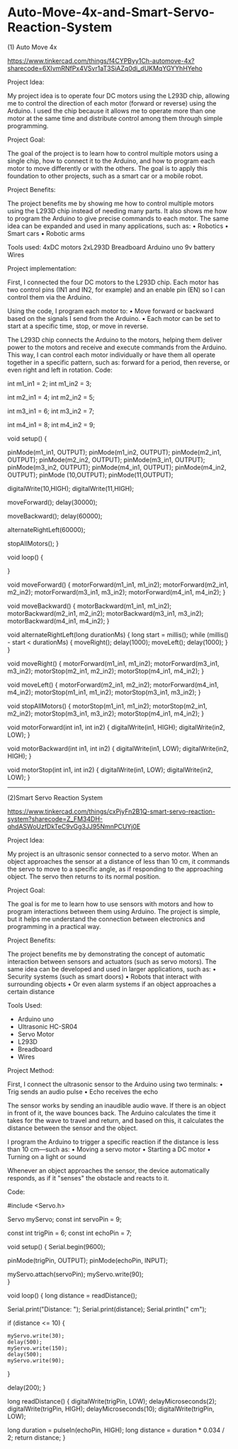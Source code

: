# Auto-Move-4x-and-Smart-Servo-Reaction-System
(1) Auto Move 4x

https://www.tinkercad.com/things/f4CYPByy1Ch-automove-4x?sharecode=6XIvmRNfPx4VSvr1aT3SiAZq0di_dUKMqYGYYhHYeho

Project Idea:

My project idea is to operate four DC motors using the L293D chip, allowing me to control the direction of each motor (forward or reverse) using the Arduino. I used the chip because it allows me to operate more than one motor at the same time and distribute control among them through simple programming.

Project Goal:

The goal of the project is to learn how to control multiple motors using a single chip, how to connect it to the Arduino, and how to program each motor to move differently or with the others. The goal is to apply this foundation to other projects, such as a smart car or a mobile robot.

Project Benefits:

The project benefits me by showing me how to control multiple motors using the L293D chip instead of needing many parts. It also shows me how to program the Arduino to give precise commands to each motor. The same idea can be expanded and used in many applications, such as:
• Robotics
• Smart cars
• Robotic arms

Tools used:
4xDC motors
2xL293D
Breadboard
Arduino uno
9v battery
Wires

Project implementation:

First, I connected the four DC motors to the L293D chip. Each motor has two control pins (IN1 and IN2, for example) and an enable pin (EN) so I can control them via the Arduino.

Using the code, I program each motor to:
• Move forward or backward based on the signals I send from the Arduino.
• Each motor can be set to start at a specific time, stop, or move in reverse.

The L293D chip connects the Arduino to the motors, helping them deliver power to the motors and receive and execute commands from the Arduino. This way, I can control each motor individually or have them all operate together in a specific pattern, such as: forward for a period, then reverse, or even right and left in rotation.
Code:

int m1_in1 = 2;
int m1_in2 = 3;

int m2_in1 = 4;
int m2_in2 = 5;

int m3_in1 = 6;
int m3_in2 = 7;

int m4_in1 = 8;
int m4_in2 = 9;

void setup() {
 
  pinMode(m1_in1, OUTPUT);
  pinMode(m1_in2, OUTPUT);
  pinMode(m2_in1, OUTPUT);
  pinMode(m2_in2, OUTPUT);
  pinMode(m3_in1, OUTPUT);
  pinMode(m3_in2, OUTPUT);
  pinMode(m4_in1, OUTPUT);
  pinMode(m4_in2, OUTPUT);
  pinMode (10,OUTPUT);
  pinMode(11,OUTPUT);
   
  digitalWrite(10,HIGH);
  digitalWrite(11,HIGH);

 
  moveForward();
  delay(30000);

 
  moveBackward();
  delay(60000);

 
  alternateRightLeft(60000);

 
  stopAllMotors();
}

void loop() {
 
}

void moveForward() {
  motorForward(m1_in1, m1_in2);
  motorForward(m2_in1, m2_in2);
  motorForward(m3_in1, m3_in2);
  motorForward(m4_in1, m4_in2);
}

void moveBackward() {
  motorBackward(m1_in1, m1_in2);
  motorBackward(m2_in1, m2_in2);
  motorBackward(m3_in1, m3_in2);
  motorBackward(m4_in1, m4_in2);
}

void alternateRightLeft(long durationMs) {
  long start = millis();
  while (millis() - start < durationMs) {
    moveRight();
    delay(1000);
    moveLeft();
    delay(1000);
  }
}

void moveRight() {
  motorForward(m1_in1, m1_in2);
  motorForward(m3_in1, m3_in2);
  motorStop(m2_in1, m2_in2);
  motorStop(m4_in1, m4_in2);
}

void moveLeft() {
  motorForward(m2_in1, m2_in2);
  motorForward(m4_in1, m4_in2);
  motorStop(m1_in1, m1_in2);
  motorStop(m3_in1, m3_in2);
}

void stopAllMotors() {
  motorStop(m1_in1, m1_in2);
  motorStop(m2_in1, m2_in2);
  motorStop(m3_in1, m3_in2);
  motorStop(m4_in1, m4_in2);
}



void motorForward(int in1, int in2) {
  digitalWrite(in1, HIGH);
  digitalWrite(in2, LOW);
}

void motorBackward(int in1, int in2) {
  digitalWrite(in1, LOW);
  digitalWrite(in2, HIGH);
}

void motorStop(int in1, int in2) {
  digitalWrite(in1, LOW);
  digitalWrite(in2, LOW);
}

-----------------------------------------------------------

(2)Smart Servo Reaction System

https://www.tinkercad.com/things/cxPjyFn2B1Q-smart-servo-reaction-system?sharecode=Z_FM34DH-qhdASWoUzfDkTeC9vGg3JJ95NmnPCUYj0E

Project Idea:

My project is an ultrasonic sensor connected to a servo motor. When an object approaches the sensor at a distance of less than 10 cm, it commands the servo to move to a specific angle, as if responding to the approaching object. The servo then returns to its normal position.

Project Goal:

The goal is for me to learn how to use sensors with motors and how to program interactions between them using Arduino.
The project is simple, but it helps me understand the connection between electronics and programming in a practical way.

Project Benefits:

The project benefits me by demonstrating the concept of automatic interaction between sensors and actuators (such as servo motors). The same idea can be developed and used in larger applications, such as:
• Security systems (such as smart doors)
• Robots that interact with surrounding objects
• Or even alarm systems if an object approaches a certain distance

Tools Used:

- Arduino uno 
- Ultrasonic HC-SR04
- Servo Motor
- L293D
- Breadboard 
- Wires

Project Method:

First, I connect the ultrasonic sensor to the Arduino using two terminals:
• Trig sends an audio pulse
• Echo receives the echo

The sensor works by sending an inaudible audio wave. If there is an object in front of it, the wave bounces back. The Arduino calculates the time it takes for the wave to travel and return, and based on this, it calculates the distance between the sensor and the object.

I program the Arduino to trigger a specific reaction if the distance is less than 10 cm—such as:
• Moving a servo motor
• Starting a DC motor
• Turning on a light or sound

Whenever an object approaches the sensor, the device automatically responds, as if it "senses" the obstacle and reacts to it.

Code:

#include <Servo.h>

Servo myServo;
const int servoPin = 9;

const int trigPin = 6;
const int echoPin = 7;

void setup() {
  Serial.begin(9600);

  pinMode(trigPin, OUTPUT);
  pinMode(echoPin, INPUT);

  myServo.attach(servoPin);
  myServo.write(90);  
}

void loop() {
  long distance = readDistance();

  Serial.print("Distance: ");
  Serial.print(distance);
  Serial.println(" cm");

  if (distance <= 10) {
    
    myServo.write(30);   
    delay(500);
    myServo.write(150);  
    delay(500);
    myServo.write(90);   
  }

  delay(200);
}

long readDistance() {
  digitalWrite(trigPin, LOW);
  delayMicroseconds(2);
  digitalWrite(trigPin, HIGH);
  delayMicroseconds(10);
  digitalWrite(trigPin, LOW);

  long duration = pulseIn(echoPin, HIGH);
  long distance = duration * 0.034 / 2;
  return distance;
}
